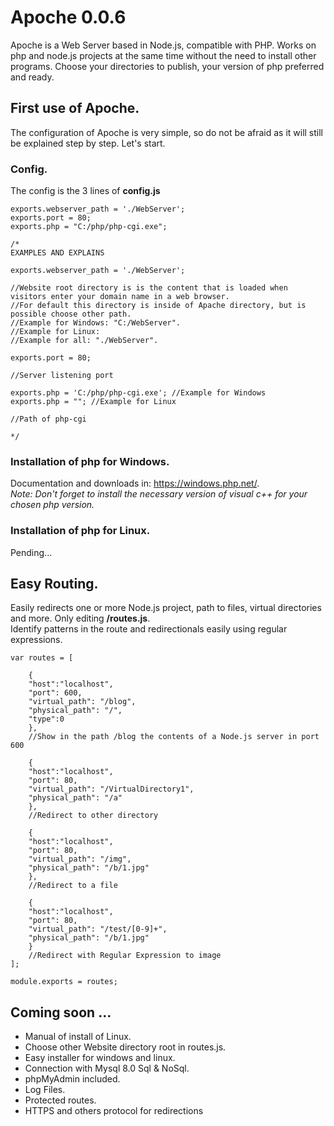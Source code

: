 # Apoche 0.0.6
Apoche is a Web Server based in Node.js, compatible with PHP.
Works on php and node.js projects at the same time without the need to install other programs. Choose your directories to publish, your version of php preferred and ready.

## First use of Apoche.
The configuration of Apoche is very simple, so do not be afraid as it will still be explained step by step. Let's start.  

### Config.
The config is the 3 lines of **config.js**

```
exports.webserver_path = './WebServer';
exports.port = 80;
exports.php = "C:/php/php-cgi.exe";

/*
EXAMPLES AND EXPLAINS

exports.webserver_path = './WebServer';

//Website root directory is is the content that is loaded when visitors enter your domain name in a web browser.
//For default this directory is inside of Apache directory, but is possible choose other path.
//Example for Windows: "C:/WebServer".
//Example for Linux: 
//Example for all: "./WebServer".

exports.port = 80;

//Server listening port

exports.php = 'C:/php/php-cgi.exe'; //Example for Windows
exports.php = ""; //Example for Linux

//Path of php-cgi

*/
```

### Installation of php for Windows.

Documentation and downloads in: https://windows.php.net/.  
*Note: Don't forget to install the necessary version of visual c++ for your chosen php version.*

### Installation of php for Linux.

Pending...

## Easy Routing.
Easily redirects one or more Node.js project, path to files, virtual directories and more. Only editing **/routes.js**.  
Identify patterns in the route and redirectionals easily using regular expressions.

```
var routes = [

	{
	"host":"localhost",
	"port": 600,
	"virtual_path": "/blog",
	"physical_path": "/",
	"type":0
	},
	//Show in the path /blog the contents of a Node.js server in port 600

	{
	"host":"localhost",
	"port": 80,
	"virtual_path": "/VirtualDirectory1",
	"physical_path": "/a"
	},
	//Redirect to other directory

	{
	"host":"localhost",
	"port": 80,
	"virtual_path": "/img",
	"physical_path": "/b/1.jpg"
	},
	//Redirect to a file

	{
	"host":"localhost",
	"port": 80,
	"virtual_path": "/test/[0-9]+",
	"physical_path": "/b/1.jpg"
	}
	//Redirect with Regular Expression to image
];

module.exports = routes;
```
## Coming soon ...
* Manual of install of Linux.
* Choose other Website directory root in routes.js.
* Easy installer for windows and linux.
* Connection with Mysql 8.0 Sql & NoSql.
* phpMyAdmin included.
* Log Files.
* Protected routes.
* HTTPS and others protocol for redirections